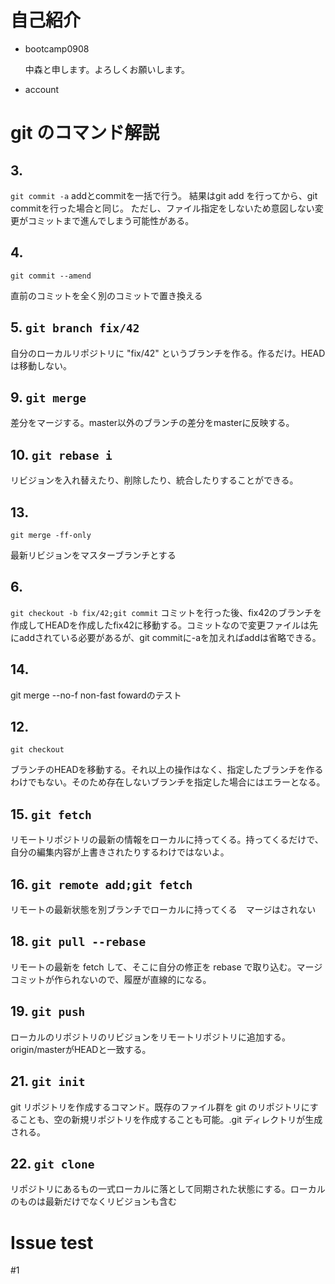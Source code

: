 # 自己紹介

- bootcamp0908

  中森と申します。よろしくお願いします。

- account

# git のコマンド解説
## 3.
`git commit -a`
addとcommitを一括で行う。
結果はgit add を行ってから、git commitを行った場合と同じ。
ただし、ファイル指定をしないため意図しない変更がコミットまで進んでしまう可能性がある。

## 4.
`git commit --amend`

直前のコミットを全く別のコミットで置き換える

## 5. `git branch fix/42`

自分のローカルリポジトリに "fix/42" というブランチを作る。作るだけ。HEAD は移動しない。

## 9. `git merge`

差分をマージする。master以外のブランチの差分をmasterに反映する。

## 10. `git rebase i`

リビジョンを入れ替えたり、削除したり、統合したりすることができる。

## 13.
`git merge -ff-only`

最新リビジョンをマスターブランチとする

## 6.
`git checkout -b fix/42;git commit`
コミットを行った後、fix42のブランチを作成してHEADを作成したfix42に移動する。コミットなので変更ファイルは先にaddされている必要があるが、git commitに-aを加えればaddは省略できる。

## 14.
git merge --no-f
non-fast fowardのテスト

## 12.
`git checkout`

ブランチのHEADを移動する。それ以上の操作はなく、指定したブランチを作るわけでもない。そのため存在しないブランチを指定した場合にはエラーとなる。

## 15. `git fetch`

リモートリポジトリの最新の情報をローカルに持ってくる。持ってくるだけで、自分の編集内容が上書きされたりするわけではないよ。

## 16. `git remote add;git fetch`

リモートの最新状態を別ブランチでローカルに持ってくる　マージはされない

## 18. `git pull --rebase`

リモートの最新を fetch して、そこに自分の修正を rebase で取り込む。マージコミットが作られないので、履歴が直線的になる。

## 19. `git push`

ローカルのリポジトリのリビジョンをリモートリポジトリに追加する。origin/masterがHEADと一致する。

## 21. `git init`

git リポジトリを作成するコマンド。既存のファイル群を git のリポジトリにすることも、空の新規リポジトリを作成することも可能。.git ディレクトリが生成される。

## 22. `git clone`

リポジトリにあるもの一式ローカルに落として同期された状態にする。ローカルのものは最新だけでなくリビジョンも含む

# Issue test
 #1

